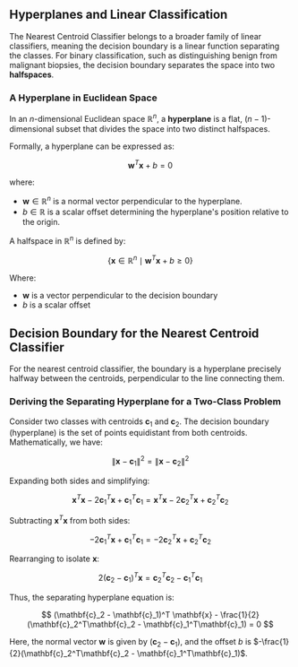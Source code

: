 ## Hyperplanes and Linear Classification

The Nearest Centroid Classifier belongs to a broader family of linear classifiers, meaning the decision boundary is a linear function separating the classes. For binary classification, such as distinguishing benign from malignant biopsies, the decision boundary separates the space into two **halfspaces**.

### A Hyperplane in Euclidean Space

In an $n$-dimensional Euclidean space $\mathbb{R}^n$, a **hyperplane** is a flat, $(n-1)$-dimensional subset that divides the space into two distinct halfspaces.

Formally, a hyperplane can be expressed as:

$$
\mathbf{w}^T \mathbf{x} + b = 0
$$

where:
- $\mathbf{w} \in \mathbb{R}^n$ is a normal vector perpendicular to the hyperplane.
- $b \in \mathbb{R}$ is a scalar offset determining the hyperplane's position relative to the origin.


A halfspace in $\mathbb{R}^n$ is defined by:

$$
\{\mathbf{x} \in \mathbb{R}^n \mid \mathbf{w}^T \mathbf{x} + b \geq 0\}
$$

Where:
- $\mathbf{w}$ is a vector perpendicular to the decision boundary
- $b$ is a scalar offset


## Decision Boundary for the Nearest Centroid Classifier
For the nearest centroid classifier, the boundary is a hyperplane precisely halfway between the centroids, perpendicular to the line connecting them.

### Deriving the Separating Hyperplane for a Two-Class Problem

Consider two classes with centroids $\mathbf{c}_1$ and $\mathbf{c}_2$.
The decision boundary (hyperplane) is the set of points equidistant from both centroids. 
Mathematically, we have:

$$
\|\mathbf{x}-\mathbf{c}_1\|^2 = \|\mathbf{x}-\mathbf{c}_2\|^2
$$

Expanding both sides and simplifying:

$$
\mathbf{x}^T\mathbf{x} - 2\mathbf{c}_1^T\mathbf{x} + \mathbf{c}_1^T\mathbf{c}_1 = \mathbf{x}^T\mathbf{x} - 2\mathbf{c}_2^T\mathbf{x} + \mathbf{c}_2^T\mathbf{c}_2
$$

Subtracting $\mathbf{x}^T\mathbf{x}$ from both sides:

$$
-2\mathbf{c}_1^T\mathbf{x} + \mathbf{c}_1^T\mathbf{c}_1 = -2\mathbf{c}_2^T\mathbf{x} + \mathbf{c}_2^T\mathbf{c}_2
$$

Rearranging to isolate $\mathbf{x}$:

$$
2(\mathbf{c}_2 - \mathbf{c}_1)^T \mathbf{x} = \mathbf{c}_2^T\mathbf{c}_2 - \mathbf{c}_1^T\mathbf{c}_1
$$

Thus, the separating hyperplane equation is:

$$
(\mathbf{c}_2 - \mathbf{c}_1)^T \mathbf{x} - \frac{1}{2}(\mathbf{c}_2^T\mathbf{c}_2 - \mathbf{c}_1^T\mathbf{c}_1) = 0
$$

Here, the normal vector $\mathbf{w}$ is given by $(\mathbf{c}_2 - \mathbf{c}_1)$, and the offset $b$ is $-\frac{1}{2}(\mathbf{c}_2^T\mathbf{c}_2 - \mathbf{c}_1^T\mathbf{c}_1)$.
